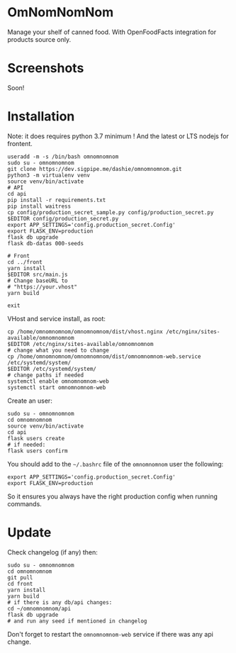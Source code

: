 # OmNomNomNom

Manage your shelf of canned food. With OpenFoodFacts integration for products source only.

# Screenshots

Soon!

# Installation

Note: it does requires python 3.7 minimum ! And the latest or LTS nodejs for frontent.

```
useradd -m -s /bin/bash omnomnomnom
sudo su - omnomnomnom
git clone https://dev.sigpipe.me/dashie/omnomnomnom.git
python3 -m virtualenv venv
source venv/bin/activate
# API
cd api
pip install -r requirements.txt
pip install waitress
cp config/production_secret_sample.py config/production_secret.py
$EDITOR config/production_secret.py
export APP_SETTINGS='config.production_secret.Config'
export FLASK_ENV=production
flask db upgrade
flask db-datas 000-seeds

# Front
cd ../front
yarn install
$EDITOR src/main.js
# Change baseURL to
# "https://your.vhost"
yarn build

exit
```

VHost and service install, as root:
```
cp /home/omnomnomnom/omnomnomnom/dist/vhost.nginx /etc/nginx/sites-available/omnomnomnom
$EDITOR /etc/nginx/sites-available/omnomnomnom
# change what you need to change
cp /home/omnomnomnom/omnomnomnom/dist/omnomnomnom-web.service /etc/systemd/system/
$EDITOR /etc/systemd/system/
# change paths if needed
systemctl enable omnomnomnom-web
systemctl start omnomnomnom-web
```

Create an user:
```
sudo su - omnomnomnom
cd omnomnomnom
source venv/bin/activate
cd api
flask users create
# if needed:
flask users confirm
```

You should add to the `~/.bashrc` file of the `omnomnomnom` user the following:
```
export APP_SETTINGS='config.production_secret.Config'
export FLASK_ENV=production
```

So it ensures you always have the right production config when running commands.

# Update
Check changelog (if any) then:
```
sudo su - omnomnomnom
cd omnomnomnom
git pull
cd front
yarn install
yarn build
# if there is any db/api changes:
cd ~/omnomnomnom/api
flask db upgrade
# and run any seed if mentioned in changelog
```

Don't forget to restart the `omnomnomnom-web` service if there was any api change.
